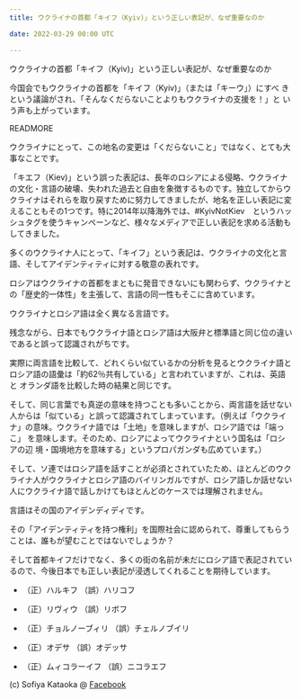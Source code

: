 ```yaml
---
title: ウクライナの首都「キイフ（Kyiv)」という正しい表記が、なぜ重要なのか

date: 2022-03-29 00:00 UTC

---
```


ウクライナの首都「キイフ（Kyiv)」という正しい表記が、なぜ重要なのか

今国会でもウクライナの首都を「キイフ（Kyiv)」（または「キーウ」）にすべ
きという議論がされ、「そんなくだらないことよりもウクライナの支援を！」と
いう声も上がっています。

READMORE

ウクライナにとって、この地名の変更は「くだらないこと」ではなく、とても大
事なことです。

「キエフ（Kiev)」という誤った表記は、長年のロシアによる侵略、ウクライナ
の文化・言語の破壊、失われた過去と自由を象徴するものです。独立してからウ
クライナはそれらを取り戻すために努力してきましたが、地名を正しい表記に変
えることもその1つです。特に2014年以降海外では、#KyivNotKiev　というハッ
シュタグを使うキャンペーンなど、様々なメディアで正しい表記を求める活動も
してきました。

多くのウクライナ人にとって、「キイフ」という表記は、ウクライナの文化と言
語、そしてアイデンティティに対する敬意の表れです。

ロシアはウクライナの首都をまともに発音できないにも関わらず、ウクライナと
の「歴史的一体性」を主張して、言語の同一性もそこに含めています。

ウクライナとロシア語は全く異なる言語です。

残念ながら、日本でもウクライナ語とロシア語は大阪弁と標準語と同じ位の違い
であると誤って認識されがちです。

実際に両言語を比較して、どれくらい似ているかの分析を見るとウクライナ語と
ロシア語の語彙は「約62％共有している」と言われていますが、これは、英語と
オランダ語を比較した時の結果と同じです。

そして、同じ言葉でも真逆の意味を持つことも多いことから、両言語を話せない
人からは「似ている」と誤って認識されてしまっています。（例えば「ウクライ
ナ」の意味。ウクライナ語では「土地」を意味しますが、ロシア語では「端っこ」
を意味します。そのため、ロシアによってウクライナという国名は「ロシアの辺
境・国境地方を意味する」というプロパガンダも広めています。）

そして、ソ連ではロシア語を話すことが必須とされていたため、ほとんどのウク
ライナ人がウクライナとロシア語のバイリンガルですが、ロシア語しか話せない
人にウクライナ語で話しかけてもほとんどのケースでは理解されません。

言語はその国のアイデンディディです。

その「アイデンティティを持つ権利」を国際社会に認められて、尊重してもらう
ことは、誰もが望むことではないでしょうか？

そして首都キイフだけでなく、多くの街の名前が未だにロシア語で表記されてい
るので、今後日本でも正しい表記が浸透してくれることを期待しています。

- （正）ハルキフ
  （誤）ハリコフ　

- （正）リヴィウ
  （誤）リボフ

- （正）チョルノーブィリ
  （誤）チェルノブイリ

- （正）オデサ
  （誤）オデッサ

- （正）ムィコラーイフ
  （誤）ニコラエフ

(c) Sofiya Kataoka @ [Facebook](https://www.facebook.com/sofiya.kataoka/posts/10159564270710792)
